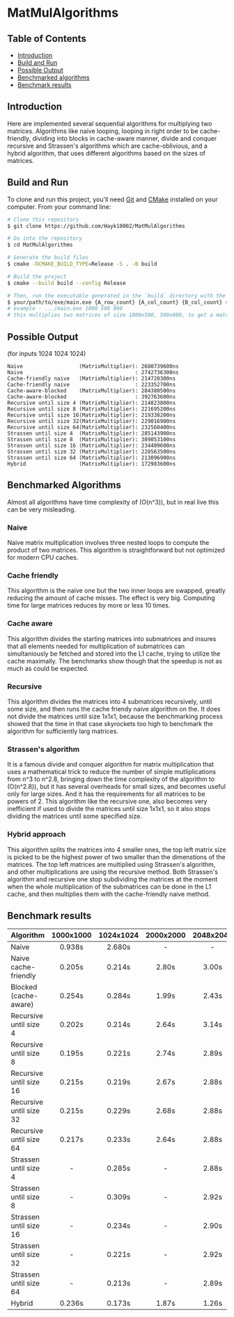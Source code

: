# MatMulAlgorithms

## Table of Contents
- [Introduction](#introduction)
- [Build and Run](#build-and-run)
- [Possible Output](#possible-output)
- [Benchmarked algorithms](#benchmarked-algorithms)
- [Benchmark results](#benchmark-results)

## Introduction
Here are implemented several sequential algorithms for multiplying two matrices. Algorithms like naive looping, looping in right order to be cache-friendly, dividing into blocks in cache-aware manner, divide and conquer recursive and Strassen's algorithms which are cache-oblivious, and a hybrid algorithm, that uses different algorithms based on the sizes of matrices. 

## Build and Run
To clone and run this project, you'll need [Git](https://git-scm.com) and [CMake](https://cmake.org/) installed on your computer. From your command line:

```bash
# Clone this repository
$ git clone https://github.com/Hayk10002/MatMulAlgorithms

# Go into the repository
$ cd MatMulAlgorithms

# Generate the build files
$ cmake -DCMAKE_BUILD_TYPE=Release -S . -B build

# Build the project
$ cmake --build build --config Release

# Then, run the executable generated in the `build` directory with the appropriate sizes to run the test.
$ your/path/to/exe/main.exe {A_row_count} {A_col_count} {B_col_count} # other dimensions are calculated based on the requirements for the matrix multiplication.
# example - .../main.exe 1000 500 800
# this multiplies two matrices of size 1000x500, 500x800, to get a matrix of size 1000x800.
```

## Possible Output
(for inputs 1024 1024 1024)

```
Naive                  (MatrixMultiplier): 2680739600ns
Naive                                    : 2742736300ns
Cache-friendly naive   (MatrixMultiplier): 214720300ns
Cache-friendly naive                     : 223352700ns
Cache-aware-blocked    (MatrixMultiplier): 284380500ns
Cache-aware-blocked                      : 392763600ns
Recursive until size 4 (MatrixMultiplier): 214823800ns
Recursive until size 8 (MatrixMultiplier): 221695200ns
Recursive until size 16(MatrixMultiplier): 219338200ns
Recursive until size 32(MatrixMultiplier): 229016900ns
Recursive until size 64(MatrixMultiplier): 232560400ns
Strassen until size 4  (MatrixMultiplier): 285143900ns
Strassen until size 8  (MatrixMultiplier): 309053100ns
Strassen until size 16 (MatrixMultiplier): 234409600ns
Strassen until size 32 (MatrixMultiplier): 220563500ns
Strassen until size 64 (MatrixMultiplier): 213096900ns
Hybrid                 (MatrixMultiplier): 172983600ns
```

## Benchmarked Algorithms

Almost all algorithms have time complexity of \(O(n^3)\), but in real live this can be very misleading.

### Naive

Naive matrix multiplication involves three nested loops to compute the product of two matrices. This algorithm is straightforward but not optimized for modern CPU caches.

### Cache friendly

This algorithm is the naive one but the two inner loops are swapped, greatly reducing the amount of cache misses.
The effect is very big. Computing time for large matrices reduces by more or less 10 times.  

### Cache aware

This algorithm divides the starting matrices into submatrices and insures that all elements needed for multiplication of submatrices can simultaniously be fetched and stored into the L1 cache, trying to utilize the cache maximally. 
The benchmarks show though that the speedup is not as much as could be expected.

### Recursive

This algorithm divides the matrices into 4 submatrices recursively, until some size, and then runs the cache friendy naive algorithm on the. It does not divide the matrices until size 1x1x1, because the benchmarking process showed that the time in that case skyrockets too high to benchmark the algorithm for sufficiently larg matrices.

### Strassen's algorithm

It is a famous divide and conquer algorithm for matrix multiplication that uses a mathematical trick to reduce the number of simple mutliplications from n^3 to n^2.8, bringing down the time complexity of the algorithm to \(O(n^2.8)\), but it has several overheads for small sizes, and becomes useful only for large sizes. And it has the requirements for all matrices to be powers of 2.
This algorithm like the recursive one, also becomes very inefficient if used to divide the matrices until size 1x1x1, so it also stops dividing the matrices until some specified size.

### Hybrid approach

This algorithm splits the matrices into 4 smaller ones, the top left matrix size is picked to be the highest power of two smaller than the dimenstions of the matrices. The top left matrices are multiplied using Strassen's algorithm, and other multiplications are using the recursive method. Both Strassen's algorithm and recursive one stop subdividing the matrices at the moment when the whole multiplication of the submatrices can be done in the L1 cache, and then multiplies them with the cache-friendly naive method. 

## Benchmark results

| Algorithm | 1000x1000 | 1024x1024 | 2000x2000 | 2048x2048 | 3000x3000 |
| :-------- | :-------: | :-------: | :-------: | :-------: | :-------: |
| Naive | 0.938s | 2.680s | - | - | - |
| Naive cache-friendly | 0.205s | 0.214s | 2.80s | 3.00s | 8.46s |
| Blocked (cache-aware) | 0.254s | 0.284s | 1.99s | 2.43s | 6.84s |
| Recursive until size 4 | 0.202s | 0.214s | 2.64s | 3.14s | 8.37s |
| Recursive until size 8 | 0.195s | 0.221s | 2.74s | 2.89s | 8.27s |
| Recursive until size 16 | 0.215s | 0.219s | 2.67s | 2.88s | 8.40s |
| Recursive until size 32 | 0.215s | 0.229s | 2.68s | 2.88s | 9.10s |
| Recursive until size 64 | 0.217s | 0.233s | 2.64s | 2.88s | 8.62s |
| Strassen until size 4 | - | 0.285s | - | 2.88s | - |
| Strassen until size 8 | - | 0.309s | - | 2.92s | - |
| Strassen until size 16 | - | 0.234s | - | 2.90s | - |
| Strassen until size 32 | - | 0.221s | - | 2.92s | - |
| Strassen until size 64 | - | 0.213s | - | 2.89s | - |
| Hybrid | 0.236s | 0.173s | 1.87s | 1.26s | 6.46s |

